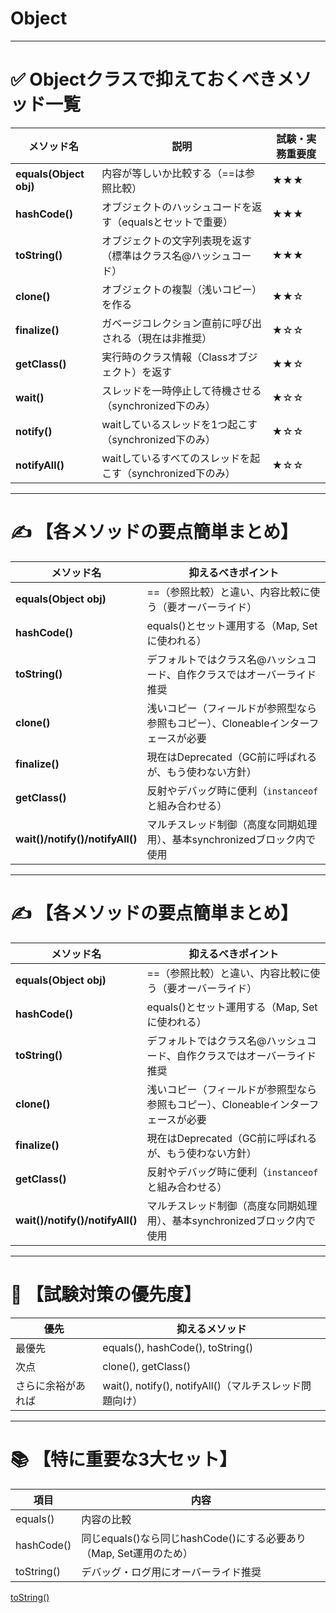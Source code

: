 # Object

---

# ✅ **Objectクラスで抑えておくべきメソッド一覧**

| メソッド名 | 説明 | 試験・実務重要度 |
| --- | --- | --- |
| **equals(Object obj)** | 内容が等しいか比較する（==は参照比較） | ★★★ |
| **hashCode()** | オブジェクトのハッシュコードを返す（equalsとセットで重要） | ★★★ |
| **toString()** | オブジェクトの文字列表現を返す（標準はクラス名@ハッシュコード） | ★★★ |
| **clone()** | オブジェクトの複製（浅いコピー）を作る | ★★☆ |
| **finalize()** | ガベージコレクション直前に呼び出される（現在は非推奨） | ★☆☆ |
| **getClass()** | 実行時のクラス情報（Classオブジェクト）を返す | ★★☆ |
| **wait()** | スレッドを一時停止して待機させる（synchronized下のみ） | ★☆☆ |
| **notify()** | waitしているスレッドを1つ起こす（synchronized下のみ） | ★☆☆ |
| **notifyAll()** | waitしているすべてのスレッドを起こす（synchronized下のみ） | ★☆☆ |

---

# ✍️ 【各メソッドの要点簡単まとめ】

| メソッド名 | 抑えるべきポイント |
| --- | --- |
| **equals(Object obj)** | ==（参照比較）と違い、内容比較に使う（要オーバーライド） |
| **hashCode()** | equals()とセット運用する（Map, Setに使われる） |
| **toString()** | デフォルトではクラス名@ハッシュコード、自作クラスではオーバーライド推奨 |
| **clone()** | 浅いコピー（フィールドが参照型なら参照もコピー）、Cloneableインターフェースが必要 |
| **finalize()** | 現在はDeprecated（GC前に呼ばれるが、もう使わない方針） |
| **getClass()** | 反射やデバッグ時に便利（`instanceof`と組み合わせる） |
| **wait()/notify()/notifyAll()** | マルチスレッド制御（高度な同期処理用）、基本synchronizedブロック内で使用 |

---

# ✍️ 【各メソッドの要点簡単まとめ】

| メソッド名 | 抑えるべきポイント |
| --- | --- |
| **equals(Object obj)** | ==（参照比較）と違い、内容比較に使う（要オーバーライド） |
| **hashCode()** | equals()とセット運用する（Map, Setに使われる） |
| **toString()** | デフォルトではクラス名@ハッシュコード、自作クラスではオーバーライド推奨 |
| **clone()** | 浅いコピー（フィールドが参照型なら参照もコピー）、Cloneableインターフェースが必要 |
| **finalize()** | 現在はDeprecated（GC前に呼ばれるが、もう使わない方針） |
| **getClass()** | 反射やデバッグ時に便利（`instanceof`と組み合わせる） |
| **wait()/notify()/notifyAll()** | マルチスレッド制御（高度な同期処理用）、基本synchronizedブロック内で使用 |

---

# 🎯 【試験対策の優先度】

| 優先 | 抑えるメソッド |
| --- | --- |
| 最優先 | equals(), hashCode(), toString() |
| 次点 | clone(), getClass() |
| さらに余裕があれば | wait(), notify(), notifyAll()（マルチスレッド問題向け） |

---

# 📚 【特に重要な3大セット】

| 項目 | 内容 |
| --- | --- |
| equals() | 内容の比較 |
| hashCode() | 同じequals()なら同じhashCode()にする必要あり（Map, Set運用のため） |
| toString() | デバッグ・ログ用にオーバーライド推奨 |

[toString()](Object%201e362cef73508008b6dbe0c9e48298e6/toString()%201e362cef735080a4bfd5d2c14f51eda2.md)
